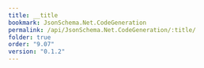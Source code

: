 ```yaml
---
title: __title
bookmark: JsonSchema.Net.CodeGeneration
permalink: /api/JsonSchema.Net.CodeGeneration/:title/
folder: true
order: "9.07"
version: "0.1.2"
---
```

